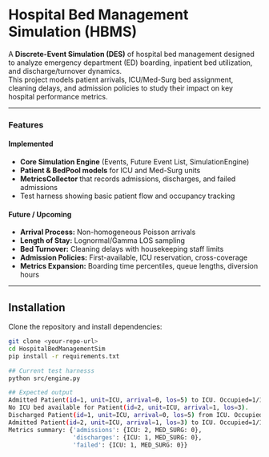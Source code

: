 # Hospital Bed Management Simulation (HBMS)

A **Discrete-Event Simulation (DES)** of hospital bed management designed to analyze emergency department (ED) boarding, inpatient bed utilization, and discharge/turnover dynamics.  
This project models patient arrivals, ICU/Med-Surg bed assignment, cleaning delays, and admission policies to study their impact on key hospital performance metrics.

---

### Features
#### Implemented
- **Core Simulation Engine** (Events, Future Event List, SimulationEngine)
- **Patient & BedPool models** for ICU and Med-Surg units
- **MetricsCollector** that records admissions, discharges, and failed admissions
- Test harness showing basic patient flow and occupancy tracking

#### Future / Upcoming
- **Arrival Process:** Non-homogeneous Poisson arrivals  
- **Length of Stay:** Lognormal/Gamma LOS sampling  
- **Bed Turnover:** Cleaning delays with housekeeping staff limits  
- **Admission Policies:** First-available, ICU reservation, cross-coverage  
- **Metrics Expansion:** Boarding time percentiles, queue lengths, diversion hours

---

## Installation
Clone the repository and install dependencies:
```bash
git clone <your-repo-url>
cd HospitalBedManagementSim
pip install -r requirements.txt

## Current test harnesss
python src/engine.py

## Expected output
Admitted Patient(id=1, unit=ICU, arrival=0, los=5) to ICU. Occupied=1/1
No ICU bed available for Patient(id=2, unit=ICU, arrival=1, los=3).
Discharged Patient(id=1, unit=ICU, arrival=0, los=5) from ICU. Occupied=0/1
Admitted Patient(id=2, unit=ICU, arrival=1, los=3) to ICU. Occupied=1/1
Metrics summary: {'admissions': {ICU: 2, MED_SURG: 0},
                  'discharges': {ICU: 1, MED_SURG: 0},
                  'failed': {ICU: 1, MED_SURG: 0}}


